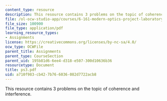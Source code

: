 ```yaml
---
content_type: resource
description: This resource contains 3 problems on the topic of coherence and interference.
file: /ol-ocw-studio-app/courses/6-161-modern-optics-project-laboratory-fall-2005/a710f983cb427b766036082d7722acb8_ps3.pdf
file_size: 100900
file_type: application/pdf
learning_resource_types:
- Assignments
license: https://creativecommons.org/licenses/by-nc-sa/4.0/
ocw_type: OCWFile
parent_title: Assignments
parent_type: CourseSection
parent_uid: 195b81d6-6ee4-d318-e507-300d10636b36
resourcetype: Document
title: ps3.pdf
uid: a710f983-cb42-7b76-6036-082d7722acb8
---
```

This resource contains 3 problems on the topic of coherence and interference.